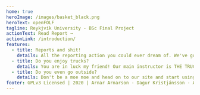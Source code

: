 ```yaml
---
home: true
heroImage: /images/basket_black.png
heroText: openFOLF
tagline: Reykjvík University - BSc Final Project
actionText: Read Report →
actionLink: /introduction/
features:
  - title: Reports and shit!
    details: All the reporting action you could ever dream of. We've got TPS reports with all the relevant covers.
  - title: Do you enjoy trucks?
    details: You are in luck my friend! Our main instructor is THE TRUCK and he ain't fucking around.
  - title: Do you even go outside?
    details: Don't be a moe moe and head on to our site and start using the damn application already.
footer: GPLv3 Licensed | 2020 | Arnar Arnarson - Dagur Kristjánsson - Ægir Tómasson
---
```

